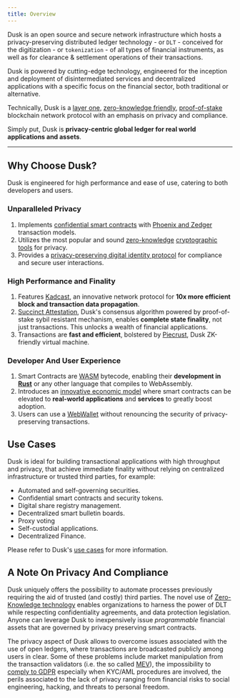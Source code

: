 ```yaml
---
title: Overview
---
```


Dusk is an open source and secure network infrastructure which hosts a privacy-preserving distributed ledger technology - or `DLT` - conceived for the digitization - or `tokenization` - of all types of financial instruments, as well as for clearance & settlement operations of their transactions.

Dusk is powered by cutting-edge technology, engineered for the inception and deployment of disintermediated services and decentralized applications with a specific focus on the financial sector, both traditional or alternative.

Technically, Dusk is a [layer one](https://www.techopedia.com/definition/layer-1-in-blockchain), [zero-knowledge friendly](https://dusk.network/news/understanding_zkps-what-are-they-and-why-do-they-matter/), [proof-of-stake](https://en.wikipedia.org/wiki/Proof_of_stake) blockchain network protocol with an emphasis on privacy and compliance.

Simply put, Dusk is **privacy-centric global ledger for real world applications and assets**.

<hr className="subsection" />

## Why Choose Dusk?
Dusk is engineered for high performance and ease of use, catering to both developers and users.

### Unparalleled Privacy
1. Implements [confidential smart contracts](/getting-started/vm/overview) with [Phoenix and Zedger](https://dusk.network/news/why-we-need-phoenix-and-zedger/) transaction models.
2. Utilizes the most popular and sound [zero-knowledge](https://github.com/dusk-network/plonk) [cryptographic](https://www.usenix.org/conference/usenixsecurity21/presentation/grassi) [tools](https://eprint.iacr.org/2022/086) for privacy.
3. Provides a [privacy-preserving digital identity protocol](/digital-identity/self-sovereign-di) for compliance and secure user interactions.

### High Performance and Finality
1. Features [Kadcast](https://github.com/dusk-network/kadcast/blob/main/README.md), an innovative network protocol for **10x more efficient block and transaction data propagation**.
2. [Succinct Attestation](https://dusk.network/news/web-wallet-and-node-are-shipped/), Dusk's consensus algorithm powered by proof-of-stake sybil resistant mechanism, enables **complete state finality**, not just transactions. This unlocks a wealth of financial applications.
3. Transactions are **fast and efficient**, bolstered by [Piecrust](/getting-started/vm/overview), Dusk ZK-friendly virtual machine.

### Developer And User Experience
1. Smart Contracts are [WASM](https://webassembly.org/) bytecode, enabling their **development in [Rust](https://dusk.network/news/piecrust-and-our-transition-to-rust/)** or any other language that compiles to WebAssembly.
2. Introduces an [innovative economic model](/learn/economy/economic-protocol) where smart contracts can be elevated to **real-world applications** and **services** to greatly boost adoption.
3. Users can use a [WebWallet](https://dusk.network/news/web-wallet-and-node-are-shipped/) without renouncing the security of privacy-preserving transactions.

## Use Cases

Dusk is ideal for building transactional applications with high throughput and privacy, that achieve immediate finality without relying on centralized infrastructure or trusted third parties, for example: 

- Automated and self-governing securities.
- Confidential smart contracts and security tokens.
- Digital share registry management.
- Decentralized smart bulletin boards.
- Proxy voting
- Self-custodial applications.
- Decentralized Finance.

Please refer to Dusk's [use cases](https://dusk.network/pages/usecases) for more information.

## A Note On Privacy And Compliance

Dusk uniquely offers the possibility to automate processes previously requiring the aid of trusted (and costly) third parties. The novel use of [Zero-Knowledge technology](https://en.wikipedia.org/wiki/Zero-knowledge_proof) enables organizations to harness the power of DLT while respecting confidentiality agreements, and data protection legislation. Anyone can leverage Dusk to inexpensively issue *programmable* financial assets that are governed by privacy preserving smart contracts.

The privacy aspect of Dusk allows to overcome issues associated with the use of open ledgers, where transactions are broadcasted publicly among users in clear. Some of these problems include market manipulation from the transaction validators (i.e. the so called [MEV](https://ethereum.org/en/developers/docs/mev/)), the impossibility to [comply to GDPR](https://www.europarl.europa.eu/RegData/etudes/STUD/2019/634445/EPRS_STU(2019)634445_EN.pdf) especially when KYC/AML procedures are involved, the perils associated to the lack of privacy ranging from financial risks to social engineering, hacking, and threats to personal freedom.
